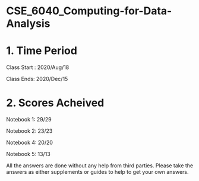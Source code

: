 # <Course Title> CSE_6040_Computing-for-Data-Analysis

# 1. Time Period
Class Start : 2020/Aug/18 

Class Ends: 2020/Dec/15

# 2. Scores Acheived 

Notebook 1: 29/29

Notebook 2: 23/23

Notebook 4: 20/20

Notebook 5: 13/13


All the answers are done  without any help from third parties. Please take the answers as either supplements or guides to help to get your own answers. 

